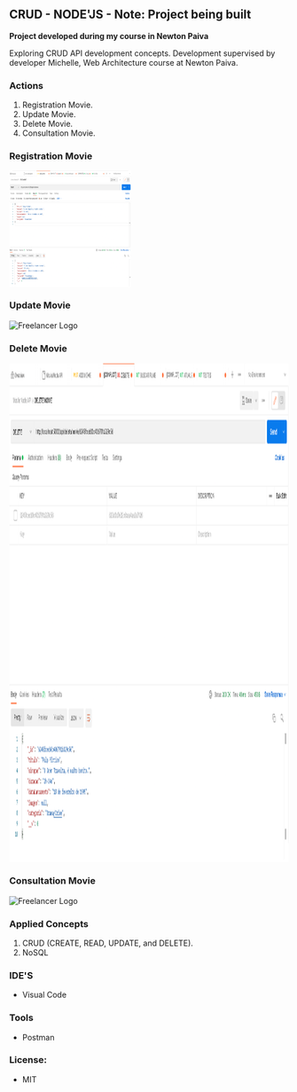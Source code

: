## CRUD - NODE'JS -  **Note: Project being built**

 **Project developed during my course in Newton Paiva**  
 
Exploring CRUD API development concepts. Development supervised by developer Michelle, Web Architecture course at Newton Paiva.


### Actions

1.  Registration Movie.
2.  Update Movie.
3.  Delete Movie.
4.  Consultation Movie.

### Registration Movie

<img src="https://github.com/willianrsouza/NODE-JS-API/blob/main/images/function-add.png?raw=true" align="center"
     alt="Freelancer Logo" width="220" height="210">
     
### Update Movie

<img src="https://github.com/willianrsouza/ASP.NET-SPECIALIZATION-CODES/blob/main/images/freelancer-logo.png?raw=true" align="center"
     alt="Freelancer Logo" width="220" height="210">
     
### Delete Movie

<img src="https://github.com/willianrsouza/NODE-JS-API/blob/main/images/function-delete.png?raw=true" align="center"
     alt="Freelancer Logo" width="1000" height="900">
     
### Consultation Movie

<img src="https://github.com/willianrsouza/ASP.NET-SPECIALIZATION-CODES/blob/main/images/freelancer-logo.png?raw=true" align="center"
     alt="Freelancer Logo" width="220" height="210">
          

### Applied Concepts

1. CRUD (CREATE, READ, UPDATE, and DELETE).
2. NoSQL 


### IDE'S

- Visual Code

### Tools

- Postman

### License: 

- MIT
